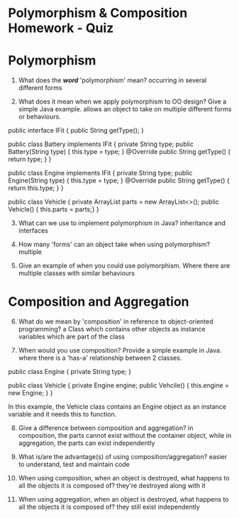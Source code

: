 # Polymorphism & Composition Homework - Quiz

# Polymorphism

1. What does the ___word___ 'polymorphism' mean?
occurring in several different forms

2. What does it mean when we apply polymorphism to OO design? Give a simple Java example.
allows an object to take on multiple different forms or behaviours.

public interface IFit {
    public String getType();
}

public class Battery implements IFit {
    private String type;
    public Battery(String type) { this.type = type; }
    @Override
    public String getType() { return type; }
}

public class Engine implements IFit {
    private String type;
    public Engine(String type) { this.type = type; }
    @Override
    public String getType() { return this.type; }
}

public class Vehicle {
    private ArrayList<IFit> parts = new ArrayList<>();
    public Vehicle() { this.parts = parts;}
}

3. What can we use to implement polymorphism in Java?
inheritance and interfaces

4. How many 'forms' can an object take when using polymorphism?
multiple

5. Give an example of when you could use polymorphism.
Where there are multiple classes with similar behaviours


# Composition and Aggregation

6. What do we mean by 'composition' in reference to object-oriented programming?
a Class which contains other objects as instance variables which are part of the class

7. When would you use composition? Provide a simple example in Java.
where there is a 'has-a' relationship between 2 classes.

public class Engine {
    private String type;
}

public class Vehicle {
    private Engine engine;
    public Vehcile() {
        this.engine = new Engine;
    }
}

In this example, the Vehicle class contains an Engine object as an instance variable and it needs this to function.

8. Give a difference between composition and aggregation?
in composition, the parts cannot exist without the container object, while in aggregation, the parts can exist independently

9. What is/are the advantage(s) of using composition/aggregation?
easier to understand, test and maintain code

10. When using composition, when an object is destroyed, what happens to all the objects it is composed of?
they're destroyed along with it

11. When using aggregation, when an object is destroyed, what happens to all the objects it is composed of?
they still exist independently